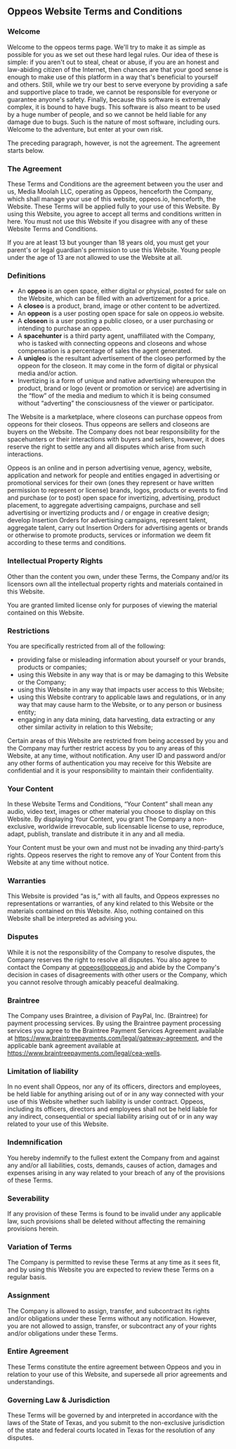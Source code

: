 ## Oppeos Website Terms and Conditions

### Welcome

Welcome to the oppeos terms page. We'll try to make it as simple as possible for you as we set out these hard legal rules. Our idea of these is simple: if you aren't out to steal, cheat or abuse, if you are an honest and law-abiding citizen of the Internet, then chances are that your good sense is enough to make use of this platform in a way that's beneficial to yourself and others. Still, while we try our best to serve everyone by providing a safe and supportive place to trade, we cannot be responsible for everyone or guarantee anyone's safety. Finally, because this software is extremaly complex, it is bound to have bugs. This software is also meant to be used by a huge number of people, and so we cannot be held liable for any damage due to bugs. Such is the nature of most software, including ours. Welcome to the adventure, but enter at your own risk.

The preceding paragraph, however, is not the agreement. The agreement starts below.

### The Agreement

These Terms and Conditions are the agreement between you the user and us, Media Moolah LLC, operating as Oppeos, henceforth the Company, which shall manage your use of this website, oppeos.io, henceforth, the Website. These Terms will be applied fully to your use of this Website. By using this Website, you agree to accept all terms and conditions written in here. You must not use this Website if you disagree with any of these Website Terms and Conditions.

If you are at least 13 but younger than 18 years old, you must get your parent's or legal guardian's permission to use this Website.
Young people under the age of 13 are not allowed to use the Website at all.

### Definitions

- An __oppeo__ is an open space, either digital or physical, posted for sale on the Website, which can be filled with an advertizement for a price.
- A __closeo__ is a product, brand, image or other content to be advertized.
- An __oppeon__ is a user posting open space for sale on oppeos.io website.
- A __closeon__ is a user posting a public closeo, or a user purchasing or intending to purchase an oppeo.
- A __spacehunter__ is a third party agent, unaffiliated with the Company, who is tasked with connecting oppeons and closeons and whose compensation is a percentage of sales the agent generated.
- A __uniqleo__ is the resultant advertisement of the closeo performed by the oppeon for the closeon. It may come in the form of digital or physical media and/or action.
- Invertizing is a form of unique and native advertising whereupon the product, brand or logo (event or promotion or service) are advertising in the “flow” of the media and medium to which it is being consumed without “adverting” the consciousness of the viewer or participator. 

The Website is a marketplace, where closeons can purchase oppeos from oppeons for their closeos. Thus oppeons are sellers and closeons are buyers on the Website. The Company does not bear responsibility for the spacehunters or their interactions with buyers and sellers, however, it does reserve the right to settle any and all disputes which arise from such interactions.

Oppeos is an online and in person advertising venue, agency, website, application and network for people and entities engaged in advertising or promotional services for their own (ones they represent or have written permission to represent or license) brands, logos, products or events to find and purchase (or to post) open space for invertizing, advertising, product placement, to aggregate advertising campaigns, purchase and sell advertising or invertizing products and / or engage in creative design; develop Insertion Orders for advertising campaigns, represent talent, aggregate talent, carry out Insertion Orders for advertising agents or brands or otherwise to promote products, services or information we deem fit according to these terms and conditions.

### Intellectual Property Rights

Other than the content you own, under these Terms, the Company and/or its licensors own all the intellectual property rights and materials contained in this Website.

You are granted limited license only for purposes of viewing the material contained on this Website.

### Restrictions

You are specifically restricted from all of the following:

- providing false or misleading information about yourself or your brands, products or companies;
- using this Website in any way that is or may be damaging to this Website or the Company;
- using this Website in any way that impacts user access to this Website;
- using this Website contrary to applicable laws and regulations, or in any way that may cause harm to the Website, or to any person or business entity;
- engaging in any data mining, data harvesting, data extracting or any other similar activity in relation to this Website; 

Certain areas of this Website are restricted from being accessed by you and the Company may further restrict access by you to any areas of this Website, at any time, without notification. Any user ID and password and/or any other forms of authentication you may receive for this Website are confidential and it is your responsibility to maintain their confidentiality.

### Your Content

In these Website Terms and Conditions, “Your Content” shall mean any audio, video text, images or other material you choose to display on this Website. By displaying Your Content, you grant The Company a non-exclusive, worldwide irrevocable, sub licensable license to use, reproduce, adapt, publish, translate and distribute it in any and all media.

Your Content must be your own and must not be invading any third-party’s rights. Oppeos reserves the right to remove any of Your Content from this Website at any time without notice.

### Warranties

This Website is provided “as is,” with all faults, and Oppeos expresses no representations or warranties, of any kind related to this Website or the materials contained on this Website. Also, nothing contained on this Website shall be interpreted as advising you.

### Disputes

While it is not the responsibility of the Company to resolve disputes, the Company reserves the right to resolve all disputes. You also agree to contact the Company at oppeos@oppeos.io and abide by the Company's decision in cases of disagreements with other users or the Company, which you cannot resolve through amicably peaceful dealmaking.

### Braintree

The Company uses Braintree, a division of PayPal, Inc. (Braintree) for payment processing services. By using the Braintree payment processing services you agree to the Braintree Payment Services Agreement available at https://www.braintreepayments.com/legal/gateway-agreement, and the applicable bank agreement available at https://www.braintreepayments.com/legal/cea-wells.

### Limitation of liability

In no event shall Oppeos, nor any of its officers, directors and employees, be held liable for anything arising out of or in any way connected with your use of this Website whether such liability is under contract. Oppeos, including its officers, directors and employees shall not be held liable for any indirect, consequential or special liability arising out of or in any way related to your use of this Website.

### Indemnification

You hereby indemnify to the fullest extent the Company from and against any and/or all liabilities, costs, demands, causes of action, damages and expenses arising in any way related to your breach of any of the provisions of these Terms.

### Severability

If any provision of these Terms is found to be invalid under any applicable law, such provisions shall be deleted without affecting the remaining provisions herein.

###  Variation of Terms

The Company is permitted to revise these Terms at any time as it sees fit, and by using this Website you are expected to review these Terms on a regular basis.

### Assignment

The Company is allowed to assign, transfer, and subcontract its rights and/or obligations under these Terms without any notification. However, you are not allowed to assign, transfer, or subcontract any of your rights and/or obligations under these Terms.

### Entire Agreement

These Terms constitute the entire agreement between Oppeos and you in relation to your use of this Website, and supersede all prior agreements and understandings.

### Governing Law & Jurisdiction

These Terms will be governed by and interpreted in accordance with the laws of the State of Texas, and you submit to the non-exclusive jurisdiction of the state and federal courts located in Texas for the resolution of any disputes.
